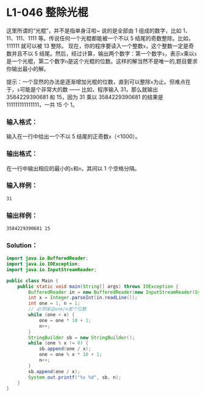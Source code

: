 # L1-046 整除光棍

这里所谓的“光棍”，并不是指单身汪啦~ 说的是全部由 1 组成的数字，比如 1、11、111、1111 等。传说任何一个光棍都能被一个不以 5 结尾的奇数整除。比如，111111 就可以被 13 整除。 现在，你的程序要读入一个整数`x`，这个整数一定是奇数并且不以 5 结尾。然后，经过计算，输出两个数字：第一个数字`s`，表示`x`乘以`s`是一个光棍，第二个数字`n`是这个光棍的位数。这样的解当然不是唯一的,题目要求你输出最小的解。

提示：一个显然的办法是逐渐增加光棍的位数，直到可以整除`x`为止。但难点在于，`s`可能是个非常大的数 —— 比如，程序输入 31，那么就输出 3584229390681 和 15，因为 31 乘以 3584229390681 的结果是 111111111111111，一共 15 个 1。

### 输入格式：

输入在一行中给出一个不以 5 结尾的正奇数`x`（<1000）。

### 输出格式：

在一行中输出相应的最小的`s`和`n`，其间以 1 个空格分隔。

### 输入样例：

```tex
31
```

### 输出样例：

```tex
3584229390681 15
```

### Solution：

```java
import java.io.BufferedReader;
import java.io.IOException;
import java.io.InputStreamReader;

public class Main {
    public static void main(String[] args) throws IOException {
        BufferedReader in = new BufferedReader(new InputStreamReader(System.in));
        int x = Integer.parseInt(in.readLine());
        int one = 1, n = 1;
        // 必须保证one/x是个位数
        while (one < x) {
            one = one * 10 + 1;
            n++;
        }
        StringBuilder sb = new StringBuilder();
        while (one % x != 0) {
            sb.append(one / x);
            one = one % x * 10 + 1;
            n++;
        }
        sb.append(one / x);
        System.out.printf("%s %d", sb, n);
    }
}
```
